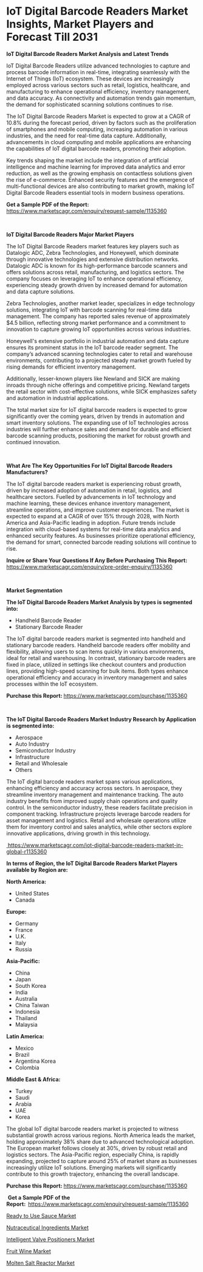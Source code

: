 <p><h1>IoT Digital Barcode Readers Market Insights, Market Players and Forecast Till 2031</h1></p><p><strong>IoT Digital Barcode Readers Market Analysis and Latest Trends</strong></p>
<p><p>IoT Digital Barcode Readers utilize advanced technologies to capture and process barcode information in real-time, integrating seamlessly with the Internet of Things (IoT) ecosystem. These devices are increasingly employed across various sectors such as retail, logistics, healthcare, and manufacturing to enhance operational efficiency, inventory management, and data accuracy. As connectivity and automation trends gain momentum, the demand for sophisticated scanning solutions continues to rise.</p><p>The IoT Digital Barcode Readers Market is expected to grow at a CAGR of 10.8% during the forecast period, driven by factors such as the proliferation of smartphones and mobile computing, increasing automation in various industries, and the need for real-time data capture. Additionally, advancements in cloud computing and mobile applications are enhancing the capabilities of IoT digital barcode readers, promoting their adoption. </p><p>Key trends shaping the market include the integration of artificial intelligence and machine learning for improved data analytics and error reduction, as well as the growing emphasis on contactless solutions given the rise of e-commerce. Enhanced security features and the emergence of multi-functional devices are also contributing to market growth, making IoT Digital Barcode Readers essential tools in modern business operations.</p></p>
<p><strong>Get a Sample PDF of the Report:&nbsp;</strong> <a href="https://www.marketscagr.com/enquiry/request-sample/1135360?utm_campaign=1259&utm_medium=2&utm_source=Github&utm_content=ia&utm_term=09102024&utm_id=iot-digital-barcode-readers">https://www.marketscagr.com/enquiry/request-sample/1135360</a></p>
<p>&nbsp;</p>
<p><strong>IoT Digital Barcode Readers Major Market Players</strong></p>
<p><p>The IoT Digital Barcode Readers market features key players such as Datalogic ADC, Zebra Technologies, and Honeywell, which dominate through innovative technologies and extensive distribution networks. Datalogic ADC is known for its high-performance barcode scanners and offers solutions across retail, manufacturing, and logistics sectors. The company focuses on leveraging IoT to enhance operational efficiency, experiencing steady growth driven by increased demand for automation and data capture solutions.</p><p>Zebra Technologies, another market leader, specializes in edge technology solutions, integrating IoT with barcode scanning for real-time data management. The company has reported sales revenue of approximately $4.5 billion, reflecting strong market performance and a commitment to innovation to capture growing IoT opportunities across various industries.</p><p>Honeywell's extensive portfolio in industrial automation and data capture ensures its prominent status in the IoT barcode reader segment. The company’s advanced scanning technologies cater to retail and warehouse environments, contributing to a projected steady market growth fueled by rising demands for efficient inventory management.</p><p>Additionally, lesser-known players like Newland and SICK are making inroads through niche offerings and competitive pricing. Newland targets the retail sector with cost-effective solutions, while SICK emphasizes safety and automation in industrial applications.</p><p>The total market size for IoT digital barcode readers is expected to grow significantly over the coming years, driven by trends in automation and smart inventory solutions. The expanding use of IoT technologies across industries will further enhance sales and demand for durable and efficient barcode scanning products, positioning the market for robust growth and continued innovation.</p></p>
<p>&nbsp;</p>
<p><strong>What Are The Key Opportunities For IoT Digital Barcode Readers Manufacturers?</strong></p>
<p><p>The IoT digital barcode readers market is experiencing robust growth, driven by increased adoption of automation in retail, logistics, and healthcare sectors. Fuelled by advancements in IoT technology and machine learning, these devices enhance inventory management, streamline operations, and improve customer experiences. The market is expected to expand at a CAGR of over 15% through 2028, with North America and Asia-Pacific leading in adoption. Future trends include integration with cloud-based systems for real-time data analytics and enhanced security features. As businesses prioritize operational efficiency, the demand for smart, connected barcode reading solutions will continue to rise.</p></p>
<p><strong>Inquire or Share Your Questions If Any Before Purchasing This Report:</strong> <a href="https://www.marketscagr.com/enquiry/pre-order-enquiry/1135360?utm_campaign=1259&utm_medium=2&utm_source=Github&utm_content=ia&utm_term=09102024&utm_id=iot-digital-barcode-readers">https://www.marketscagr.com/enquiry/pre-order-enquiry/1135360</a></p>
<p>&nbsp;</p>
<p><strong>Market Segmentation</strong></p>
<p><strong>The IoT Digital Barcode Readers Market Analysis by types is segmented into:</strong></p>
<p><ul><li>Handheld Barcode Reader</li><li>Stationary Barcode Reader</li></ul></p>
<p><p>The IoT digital barcode readers market is segmented into handheld and stationary barcode readers. Handheld barcode readers offer mobility and flexibility, allowing users to scan items quickly in various environments, ideal for retail and warehousing. In contrast, stationary barcode readers are fixed in place, utilized in settings like checkout counters and production lines, providing high-speed scanning for bulk items. Both types enhance operational efficiency and accuracy in inventory management and sales processes within the IoT ecosystem.</p></p>
<p><strong>Purchase this Report:&nbsp;</strong><a href="https://www.marketscagr.com/purchase/1135360?utm_campaign=1259&utm_medium=2&utm_source=Github&utm_content=ia&utm_term=09102024&utm_id=iot-digital-barcode-readers">https://www.marketscagr.com/purchase/1135360</a></p>
<p>&nbsp;</p>
<p><strong>The IoT Digital Barcode Readers Market Industry Research by Application is segmented into:</strong></p>
<p><ul><li>Aerospace</li><li>Auto Industry</li><li>Semiconductor Industry</li><li>Infrastructure</li><li>Retail and Wholesale</li><li>Others</li></ul></p>
<p><p>The IoT digital barcode readers market spans various applications, enhancing efficiency and accuracy across sectors. In aerospace, they streamline inventory management and maintenance tracking. The auto industry benefits from improved supply chain operations and quality control. In the semiconductor industry, these readers facilitate precision in component tracking. Infrastructure projects leverage barcode readers for asset management and logistics. Retail and wholesale operations utilize them for inventory control and sales analytics, while other sectors explore innovative applications, driving growth in this technology.</p></p>
<p><a href="https://www.marketscagr.com/iot-digital-barcode-readers-market-in-global-r1135360?utm_campaign=1259&utm_medium=2&utm_source=Github&utm_content=ia&utm_term=09102024&utm_id=iot-digital-barcode-readers">&nbsp;https://www.marketscagr.com/iot-digital-barcode-readers-market-in-global-r1135360</a></p>
<p><strong>In terms of Region, the IoT Digital Barcode Readers Market Players available by Region are:</strong></p>
<p>
    <p> <strong> North America: </strong>
        <ul>
            <li>United States</li>
            <li>Canada</li>
        </ul>
        </p> 
    <p> <strong> Europe: </strong>
        <ul>
            <li>Germany</li>
            <li>France</li>
            <li>U.K.</li>
            <li>Italy</li>
            <li>Russia</li>
        </ul>
        </p> 
    <p> <strong> Asia-Pacific: </strong>
        <ul>
            <li>China</li>
            <li>Japan</li>
            <li>South Korea</li>
            <li>India</li>
            <li>Australia</li>
            <li>China Taiwan</li>
            <li>Indonesia</li>
            <li>Thailand</li>
            <li>Malaysia</li>
        </ul>
        </p> 
    <p> <strong> Latin America: </strong>
        <ul>
            <li>Mexico</li>
            <li>Brazil</li>
            <li>Argentina Korea</li>
            <li>Colombia</li>
        </ul>
        </p> 
    <p> <strong> Middle East & Africa: </strong>
        <ul>
            <li>Turkey</li>
            <li>Saudi</li>
            <li>Arabia</li>
            <li>UAE</li>
            <li>Korea</li>
        </ul>
    </p>
    </p>
<p><p>The global IoT digital barcode readers market is projected to witness substantial growth across various regions. North America leads the market, holding approximately 38% share due to advanced technological adoption. The European market follows closely at 30%, driven by robust retail and logistics sectors. The Asia-Pacific region, especially China, is rapidly expanding, projected to capture around 25% of market share as businesses increasingly utilize IoT solutions. Emerging markets will significantly contribute to this growth trajectory, enhancing the overall landscape.</p></p>
<p><strong>Purchase this Report: </strong><a href="https://www.marketscagr.com/purchase/1135360?utm_campaign=1259&utm_medium=2&utm_source=Github&utm_content=ia&utm_term=09102024&utm_id=iot-digital-barcode-readers">https://www.marketscagr.com/purchase/1135360</a></p>
<p>&nbsp;<strong>Get a Sample PDF of the Report:&nbsp;&nbsp;</strong><a href="https://www.marketscagr.com/enquiry/request-sample/1135360?utm_campaign=1259&utm_medium=2&utm_source=Github&utm_content=ia&utm_term=09102024&utm_id=iot-digital-barcode-readers">https://www.marketscagr.com/enquiry/request-sample/1135360</a></p>
<p><strong></strong></p>
<p><p><a href="https://issuu.com/reportprime-2/docs/ready-to-use-sauce-market-size-2030_061c69dc063384?utm_campaign=1259&utm_medium=2&utm_source=Github&utm_content=ia&utm_term=09102024&utm_id=iot-digital-barcode-readers">Ready to Use Sauce Market</a></p><p><a href="https://www.linkedin.com/pulse/disruption-innovation-nutraceutical-ingredients-industry-x15je?utm_campaign=1259&utm_medium=2&utm_source=Github&utm_content=ia&utm_term=09102024&utm_id=iot-digital-barcode-readers">Nutraceutical Ingredients Market</a></p><p><a href="https://github.com/mabutironaldo/Market-Research-Report-List-6/blob/main/intelligent-valve-positioners-market.md?utm_campaign=1259&utm_medium=2&utm_source=Github&utm_content=ia&utm_term=09102024&utm_id=iot-digital-barcode-readers">Intelligent Valve Positioners Market</a></p><p><a href="https://issuu.com/reportprime-2/docs/fruit-wine-market-size-2030.pptx_aa1a6371c56d4c?utm_campaign=1259&utm_medium=2&utm_source=Github&utm_content=ia&utm_term=09102024&utm_id=iot-digital-barcode-readers">Fruit Wine Market</a></p><p><a href="https://www.linkedin.com/pulse/molten-salt-reactor-market-global-insights-sales-trends-2024-eqsmf?utm_campaign=1259&utm_medium=2&utm_source=Github&utm_content=ia&utm_term=09102024&utm_id=iot-digital-barcode-readers">Molten Salt Reactor Market</a></p></p>